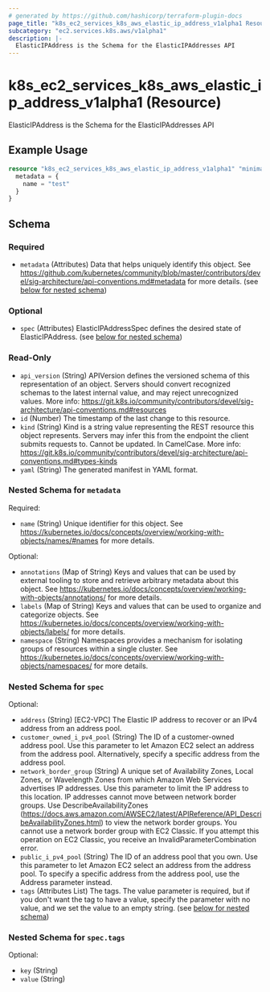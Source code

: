 ```yaml
---
# generated by https://github.com/hashicorp/terraform-plugin-docs
page_title: "k8s_ec2_services_k8s_aws_elastic_ip_address_v1alpha1 Resource - terraform-provider-k8s"
subcategory: "ec2.services.k8s.aws/v1alpha1"
description: |-
  ElasticIPAddress is the Schema for the ElasticIPAddresses API
---
```


# k8s_ec2_services_k8s_aws_elastic_ip_address_v1alpha1 (Resource)

ElasticIPAddress is the Schema for the ElasticIPAddresses API

## Example Usage

```terraform
resource "k8s_ec2_services_k8s_aws_elastic_ip_address_v1alpha1" "minimal" {
  metadata = {
    name = "test"
  }
}
```

<!-- schema generated by tfplugindocs -->
## Schema

### Required

- `metadata` (Attributes) Data that helps uniquely identify this object. See https://github.com/kubernetes/community/blob/master/contributors/devel/sig-architecture/api-conventions.md#metadata for more details. (see [below for nested schema](#nestedatt--metadata))

### Optional

- `spec` (Attributes) ElasticIPAddressSpec defines the desired state of ElasticIPAddress. (see [below for nested schema](#nestedatt--spec))

### Read-Only

- `api_version` (String) APIVersion defines the versioned schema of this representation of an object. Servers should convert recognized schemas to the latest internal value, and may reject unrecognized values. More info: https://git.k8s.io/community/contributors/devel/sig-architecture/api-conventions.md#resources
- `id` (Number) The timestamp of the last change to this resource.
- `kind` (String) Kind is a string value representing the REST resource this object represents. Servers may infer this from the endpoint the client submits requests to. Cannot be updated. In CamelCase. More info: https://git.k8s.io/community/contributors/devel/sig-architecture/api-conventions.md#types-kinds
- `yaml` (String) The generated manifest in YAML format.

<a id="nestedatt--metadata"></a>
### Nested Schema for `metadata`

Required:

- `name` (String) Unique identifier for this object. See https://kubernetes.io/docs/concepts/overview/working-with-objects/names/#names for more details.

Optional:

- `annotations` (Map of String) Keys and values that can be used by external tooling to store and retrieve arbitrary metadata about this object. See https://kubernetes.io/docs/concepts/overview/working-with-objects/annotations/ for more details.
- `labels` (Map of String) Keys and values that can be used to organize and categorize objects. See https://kubernetes.io/docs/concepts/overview/working-with-objects/labels/ for more details.
- `namespace` (String) Namespaces provides a mechanism for isolating groups of resources within a single cluster. See https://kubernetes.io/docs/concepts/overview/working-with-objects/namespaces/ for more details.


<a id="nestedatt--spec"></a>
### Nested Schema for `spec`

Optional:

- `address` (String) [EC2-VPC] The Elastic IP address to recover or an IPv4 address from an address pool.
- `customer_owned_i_pv4_pool` (String) The ID of a customer-owned address pool. Use this parameter to let Amazon EC2 select an address from the address pool. Alternatively, specify a specific address from the address pool.
- `network_border_group` (String) A unique set of Availability Zones, Local Zones, or Wavelength Zones from which Amazon Web Services advertises IP addresses. Use this parameter to limit the IP address to this location. IP addresses cannot move between network border groups.  Use DescribeAvailabilityZones (https://docs.aws.amazon.com/AWSEC2/latest/APIReference/API_DescribeAvailabilityZones.html) to view the network border groups.  You cannot use a network border group with EC2 Classic. If you attempt this operation on EC2 Classic, you receive an InvalidParameterCombination error.
- `public_i_pv4_pool` (String) The ID of an address pool that you own. Use this parameter to let Amazon EC2 select an address from the address pool. To specify a specific address from the address pool, use the Address parameter instead.
- `tags` (Attributes List) The tags. The value parameter is required, but if you don't want the tag to have a value, specify the parameter with no value, and we set the value to an empty string. (see [below for nested schema](#nestedatt--spec--tags))

<a id="nestedatt--spec--tags"></a>
### Nested Schema for `spec.tags`

Optional:

- `key` (String)
- `value` (String)


